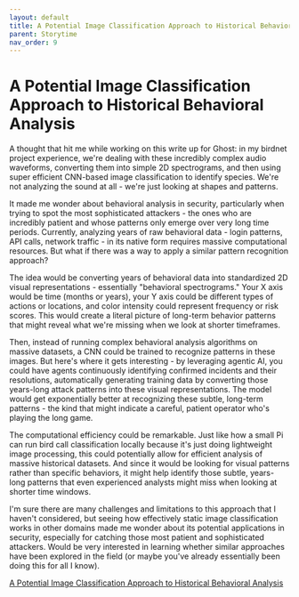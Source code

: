 ```yaml
---
layout: default
title: A Potential Image Classification Approach to Historical Behavioral Analysis 
parent: Storytime
nav_order: 9
---
```


# A Potential Image Classification Approach to Historical Behavioral Analysis 

A thought that hit me while working on this write up for Ghost: in my birdnet project experience, we're dealing with these incredibly complex audio waveforms, converting them into simple 2D spectrograms, and then using super efficient CNN-based image classification to identify species. We're not analyzing the sound at all - we're just looking at shapes and patterns.

It made me wonder about behavioral analysis in security, particularly when trying to spot the most sophisticated attackers - the ones who are incredibly patient and whose patterns only emerge over very long time periods. Currently, analyzing years of raw behavioral data - login patterns, API calls, network traffic - in its native form requires massive computational resources. But what if there was a way to apply a similar pattern recognition approach?

The idea would be converting years of behavioral data into standardized 2D visual representations - essentially "behavioral spectrograms." Your X axis would be time (months or years), your Y axis could be different types of actions or locations, and color intensity could represent frequency or risk scores. This would create a literal picture of long-term behavior patterns that might reveal what we're missing when we look at shorter timeframes.

Then, instead of running complex behavioral analysis algorithms on massive datasets, a CNN could be trained to recognize patterns in these images. But here's where it gets interesting - by leveraging agentic AI, you could have agents continuously identifying confirmed incidents and their resolutions, automatically generating training data by converting those years-long attack patterns into these visual representations. The model would get exponentially better at recognizing these subtle, long-term patterns - the kind that might indicate a careful, patient operator who's playing the long game.

The computational efficiency could be remarkable. Just like how a small Pi can run bird call classification locally because it's just doing lightweight image processing, this could potentially allow for efficient analysis of massive historical datasets. And since it would be looking for visual patterns rather than specific behaviors, it might help identify those subtle, years-long patterns that even experienced analysts might miss when looking at shorter time windows.

I'm sure there are many challenges and limitations to this approach that I haven't considered, but seeing how effectively static image classification works in other domains made me wonder about its potential applications in security, especially for catching those most patient and sophisticated attackers. Would be very interested in learning whether similar approaches have been explored in the field (or maybe you've already essentially been doing this for all I know).

[A Potential Image Classification Approach to Historical Behavioral Analysis](../storytime.html)
